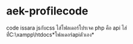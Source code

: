 # aek-profilecode
code issara
jsกับcss ไส่โฟลเดอร์โปรเจค
php คือ api ไส่ที่่C:\xampp\htdocs\*โฟลเดอร์apiตัวเอง*
